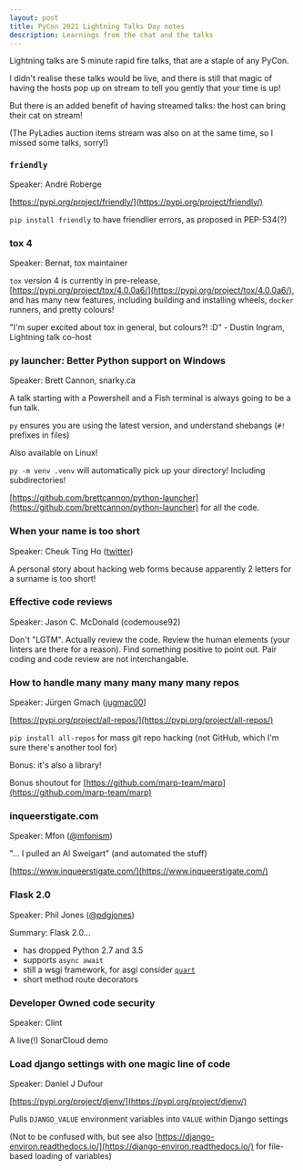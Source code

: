 ```yaml
---
layout: post
title: PyCon 2021 Lightning Talks Day notes
description: Learnings from the chat and the talks
---
```


Lightning talks are 5 minute rapid fire talks, that are a staple of any PyCon. 

I didn't realise these talks would be live, and there is still that magic of having the hosts pop up on stream to tell you gently that your time is up!

But there is an added benefit of having streamed talks: the host can bring their cat on stream!

(The PyLadies auction items stream was also on at the same time, so I missed some talks, sorry!)

### `friendly`

Speaker: André Roberge

[https://pypi.org/project/friendly/](https://pypi.org/project/friendly/)

`pip install friendly` to have friendlier errors, as proposed in PEP-534(?)

 
### tox 4

Speaker: Bernat, tox maintainer

`tox` version 4 is currently in pre-release, [https://pypi.org/project/tox/4.0.0a6/](https://pypi.org/project/tox/4.0.0a6/), and has many new features, including building and installing wheels, `docker` runners, and pretty colours!

"I'm super excited about tox in general, but colours?! :D" - Dustin Ingram, Lightning talk co-host

### `py` launcher: Better Python support on Windows

Speaker: Brett Cannon, snarky.ca

A talk starting with a Powershell and a Fish terminal is always going to be a fun talk. 

`py` ensures you are using the latest version, and understand shebangs (`#!` prefixes in files)

Also available on Linux!

`py -m venv .venv` will automatically pick up your directory! Including subdirectories!

[https://github.com/brettcannon/python-launcher](https://github.com/brettcannon/python-launcher) for all the code.

### When your name is too short

Speaker: Cheuk Ting Ho ([twitter](https://twitter.com/cheukting_ho?lang=en))

A personal story about hacking web forms because apparently 2 letters for a surname is too short!

### Effective code reviews

Speaker: Jason C. McDonald (codemouse92)

Don't "LGTM". Actually review the code. Review the human elements (your linters are there for a reason). Find something positive to point out. Pair coding and code review are not interchangable. 

### How to handle many many many many many repos

Speaker: Jürgen Gmach ([jugmac00](https://twitter.com/jugmac00)]

[https://pypi.org/project/all-repos/](https://pypi.org/project/all-repos/)

`pip install all-repos` for mass git repo hacking (not GitHub, which I'm sure there's another tool for)

Bonus: it's also a library!

Bonus shoutout for [https://github.com/marp-team/marp](https://github.com/marp-team/marp) 

### inqueerstigate.com

Speaker: Mfon ([@mfonism](https://twitter.com/mfonism))

"... I pulled an Al Sweigart" (and automated the stuff)

[https://www.inqueerstigate.com/](https://www.inqueerstigate.com/)


### Flask 2.0

Speaker: Phil Jones ([@pdgjones](https://twitter.com/pdgjones))

Summary: Flask 2.0...

 * has dropped Python 2.7 and 3.5
 * supports `async await`
 * still a wsgi framework, for asgi consider [`quart`](https://pypi.org/project/Quart/)
 * short method route decorators


### Developer Owned code security

Speaker: Clint

A live(!) SonarCloud demo

### Load django settings with one magic line of code

Speaker: Daniel J Dufour

[https://pypi.org/project/djenv/](https://pypi.org/project/djenv/)

Pulls `DJANGO_VALUE` environment variables into `VALUE` within Django settings

(Not to be confused with, but see also [https://django-environ.readthedocs.io/](https://django-environ.readthedocs.io/) for file-based loading of variables)

